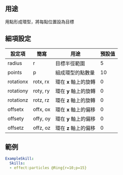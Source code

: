## 用途
用點形成環型，將每點位置設為目標

## 細項設定
| 設定項 | 簡寫   | 用途  | 預設值 |
|-----------|-----------|----------------------------------------------------------------------|---------|
| radius| r | 目標半徑範圍   | 5   |
| points| p | 組成環型的點數量 | 10  |
| rotationx | rotx, rx  | 環在 **x** 軸上的旋轉  | 0   |
| rotationy | roty, ry  | 環在 **y** 軸上的旋轉  | 0   |
| rotationz | rotz, rz  | 環在 **z** 軸上的旋轉   | 0   |
| offsetx   | offx, ox  | 環在 **x** 軸上的偏移   | 0   |
| offsety   | offy, oy  | 環在 **y** 軸上的偏移 | 0   |
| offsetz   | offz, oz  | 環在 **z** 軸上的偏移 | 0   |

## 範例
```yaml
ExampleSkill:
  Skills:
  - effect:particles @Ring{r=10;p=15}
```